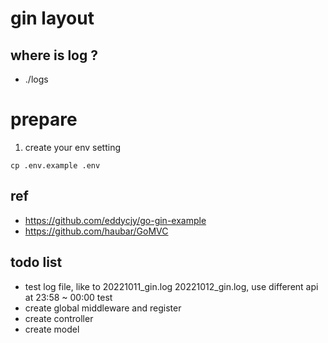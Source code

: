 # gin layout

## where is log ?
- ./logs

# prepare
1. create your env setting
```
cp .env.example .env
```
## ref
- https://github.com/eddycjy/go-gin-example
- https://github.com/haubar/GoMVC

## todo list
- test log file, like to 20221011_gin.log 20221012_gin.log, use different api at 23:58 ~ 00:00 test
- create global middleware and register
- create controller
- create model